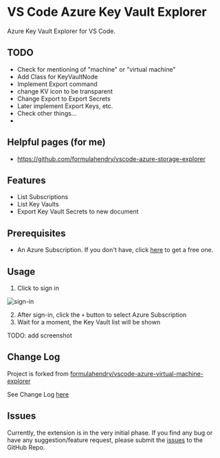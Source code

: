 # VS Code Azure Key Vault Explorer

Azure Key Vault Explorer for VS Code.

## TODO

* Check for mentioning of "machine" or "virtual machine"
* Add Class for KeyVaultNode
* Implement Export command
* change KV icon to be transparent
* Change Export to Export Secrets
* Later implement Export Keys, etc.
* Check other things...
* 
## Helpful pages (for me)
* https://github.com/formulahendry/vscode-azure-storage-explorer

## Features

* List Subscriptions
* List Key Vaults
* Export Key Vault Secrets to new document

## Prerequisites

* An Azure Subscription. If you don't have, click [here](https://azure.microsoft.com/en-us/free/) to get a free one.

## Usage

1. Click to sign in 
    
  ![sign-in](images/sign-in.png)

2. After sign-in, click the `+` button to select Azure Subscription
3. Wait for a moment, the Key Vault list will be shown

TODO: add screenshot

## Change Log

Project is forked from [formulahendry/vscode-azure-virtual-machine-explorer](https://github.com/formulahendry/vscode-azure-virtual-machine-explorer)

See Change Log [here](CHANGELOG.md)

## Issues

Currently, the extension is in the very initial phase. If you find any bug or have any suggestion/feature request, please submit the [issues](https://github.com/iricigor/vscode-azure-key-vault-explorer/issues) to the GitHub Repo.
